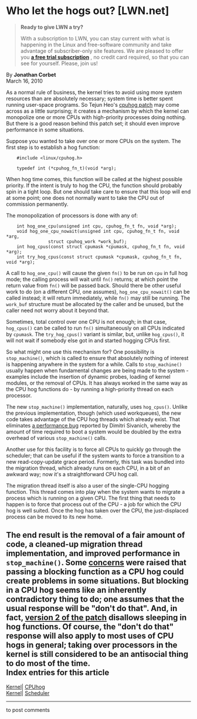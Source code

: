 # Who let the hogs out? [LWN.net]

> **Ready to give LWN a try?**
> 
> With a subscription to LWN, you can stay current with what is happening in the Linux and free-software community and take advantage of subscriber-only site features. We are pleased to offer you **[a free trial subscription](https://lwn.net/Promo/nst-trial/claim)** , no credit card required, so that you can see for yourself. Please, join us! 

By **Jonathan Corbet**  
March 16, 2010 

As a normal rule of business, the kernel tries to avoid using more system resources than are absolutely necessary; system time is better spent running user-space programs. So Tejun Heo's [cpuhog patch](http://lwn.net/Articles/377720/) may come across as a little surprising; it creates a mechanism by which the kernel can monopolize one or more CPUs with high-priority processes doing nothing. But there is a good reason behind this patch set; it should even improve performance in some situations. 

Suppose you wanted to take over one or more CPUs on the system. The first step is to establish a hog function: 
    
    
        #include <linux/cpuhog.h>
    
        typedef int (*cpuhog_fn_t)(void *arg);
    

When hog time comes, this function will be called at the highest possible priority. If the intent is truly to hog the CPU, the function should probably spin in a tight loop. But one should take care to ensure that this loop will end at some point; one does not normally want to take the CPU out of commission permanently. 

The monopolization of processors is done with any of: 
    
    
        int hog_one_cpu(unsigned int cpu, cpuhog_fn_t fn, void *arg);
        void hog_one_cpu_nowait(unsigned int cpu, cpuhog_fn_t fn, void *arg,
    			    struct cpuhog_work *work_buf);
        int hog_cpus(const struct cpumask *cpumask, cpuhog_fn_t fn, void *arg);
        int try_hog_cpus(const struct cpumask *cpumask, cpuhog_fn_t fn, void *arg);
    

A call to `hog_one_cpu()` will cause the given `fn()` to be run on `cpu` in full hog mode; the calling process will wait until `fn()` returns; at which point the return value from `fn()` will be passed back. Should there be other useful work to do (on a different CPU, one assumes), `hog_one_cpu_nowait()` can be called instead; it will return immediately, while `fn()` may still be running. The `work_buf` structure must be allocated by the caller and be unused, but the caller need not worry about it beyond that. 

Sometimes, total control over one CPU is not enough; in that case, `hog_cpus()` can be called to run `fn()` simultaneously on all CPUs indicated by `cpumask`. The `try_hog_cpus()` variant is similar, but, unlike `hog_cpus()`, it will not wait if somebody else got in and started hogging CPUs first. 

So what might one use this mechanism for? One possibility is `stop_machine()`, which is called to ensure that absolutely nothing of interest is happening anywhere in the system for a while. Calls to `stop_machine()` usually happen when fundamental changes are being made to the system - examples include the insertion of dynamic probes, loading of kernel modules, or the removal of CPUs. It has always worked in the same way as the CPU hog functions do - by running a high-priority thread on each processor. 

The new `stop_machine()` implementation, naturally, uses `hog_cpus()`. Unlike the previous implementation, though (which used workqueues), the new code takes advantage of the CPU hog threads which already exist. That eliminates [a performance bug](http://thread.gmane.org/gmane.linux.kernel/957726) reported by Dimitri Sivanich, whereby the amount of time required to boot a system would be doubled by the extra overhead of various `stop_machine()` calls. 

Another use for this facility is to force all CPUs to quickly go through the scheduler; that can be useful if the system wants to force a transition to a new read-copy-update grace period. Formerly, this task was bundled into the migration thread, which already runs on each CPU, in a bit of an awkward way; now it's a straightforward CPU hog call. 

The migration thread itself is also a user of the single-CPU hogging function. This thread comes into play when the system wants to migrate a process which is running on a given CPU. The first thing that needs to happen is to force that process out of the CPU - a job for which the CPU hog is well suited. Once the hog has taken over the CPU, the just-displaced process can be moved to its new home. 

The end result is the removal of a fair amount of code, a cleaned-up migration thread implementation, and improved performance in `stop_machine()`. Some [concerns](/Articles/378866/) were raised that passing a blocking function as a CPU hog could create problems in some situations. But blocking in a CPU hog seems like an inherently contradictory thing to do; one assumes that the usual response will be "don't do that". And, in fact, [version 2 of the patch](http://lwn.net/Articles/378968/) disallows sleeping in hog functions. Of course, the "don't do that" response will also apply to most uses of CPU hogs in general; taking over processors in the kernel is still considered to be an antisocial thing to do most of the time.  
Index entries for this article  
---  
[Kernel](/Kernel/Index)| [CPUhog](/Kernel/Index#CPUhog)  
[Kernel](/Kernel/Index)| [Scheduler](/Kernel/Index#Scheduler)  
  


* * *

to post comments 
